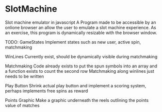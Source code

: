 # SlotMachine
Slot machine emulator in javascript
A Program made to be accessible by an onlione browser an allow the user to emulate a slot machine experience.
As an exercise, this program is dynamically resizable with the browser window.

TODO:
GameStates
  Implement states such as new user, active spin, matchmaking
  
WinLines
  Currently exist, should be dynamically visible during matchmaking
 
Matchmaking
  Code already exists to put the spun symbols into an array and a function exists to count the second row
  Matchmaking along winlines just needs to be written
  
Play Button
  Shrink actual play button and implement a scoring system, perhaps implements free spins as reward
  
Points Graphic
  Make a graphic underneath the reels outlining the points value of matches
